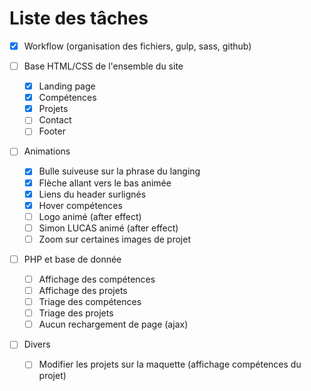 # Liste des tâches

- [x] Workflow (organisation des fichiers, gulp, sass, github)

- [ ] Base HTML/CSS de l'ensemble du site
  - [x] Landing page
  - [x] Compétences
  - [x] Projets
  - [ ] Contact
  - [ ] Footer

- [ ] Animations
  - [x] Bulle suiveuse sur la phrase du langing
  - [x] Flèche allant vers le bas animée
  - [x] Liens du header surlignés
  - [x] Hover compétences
  - [ ] Logo animé (after effect)
  - [ ] Simon LUCAS animé (after effect)
  - [ ] Zoom sur certaines images de projet
  
- [ ] PHP et base de donnée
  - [ ] Affichage des compétences
  - [ ] Affichage des projets
  - [ ] Triage des compétences
  - [ ] Triage des projets
  - [ ] Aucun rechargement de page (ajax)
  
- [ ] Divers
  - [ ] Modifier les projets sur la maquette (affichage compétences du projet)